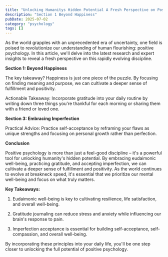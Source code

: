 ```yaml
---
title: "Unlocking Humanitys Hidden Potential A Fresh Perspective on Positive Psychology"
description: "Section 1 Beyond Happiness"
pubDate: 2025-07-02
category: "psychology"
tags: []
---
```


As the world grapples with an unprecedented era of uncertainty, one field is poised to revolutionize our understanding of human flourishing: positive psychology. In this article, we'll delve into the latest research and expert insights to reveal a fresh perspective on this rapidly evolving discipline.

**Section 1: Beyond Happiness**

The key takeaway? Happiness is just one piece of the puzzle. By focusing on finding meaning and purpose, we can cultivate a deeper sense of fulfillment and positivity.

Actionable Takeaway: Incorporate gratitude into your daily routine by writing down three things you're thankful for each morning or sharing them with a friend or loved one.

**Section 3: Embracing Imperfection**

Practical Advice: Practice self-acceptance by reframing your flaws as unique strengths and focusing on personal growth rather than perfection.

**Conclusion**

Positive psychology is more than just a feel-good discipline – it's a powerful tool for unlocking humanity's hidden potential. By embracing eudaimonic well-being, practicing gratitude, and accepting imperfection, we can cultivate a deeper sense of fulfillment and positivity. As the world continues to evolve at breakneck speed, it's essential that we prioritize our mental well-being and focus on what truly matters.

**Key Takeaways:**

1. Eudaimonic well-being is key to cultivating resilience, life satisfaction, and overall well-being.

2. Gratitude journaling can reduce stress and anxiety while influencing our brain's response to pain.

3. Imperfection acceptance is essential for building self-acceptance, self-compassion, and overall well-being.

By incorporating these principles into your daily life, you'll be one step closer to unlocking the full potential of positive psychology.